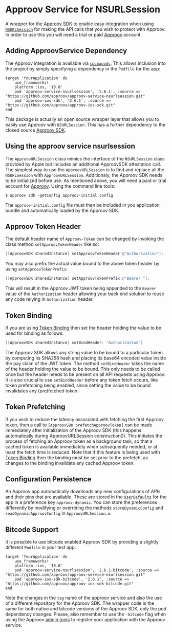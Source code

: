 # Approov Service for NSURLSession 

A wrapper for the [Approov SDK](https://github.com/approov/approov-ios-sdk) to enable easy integration when using [`NSURLSession`](https://developer.apple.com/documentation/foundation/nsurlsession) for making the API calls that you wish to protect with Approov. In order to use this you will need a trial or paid [Approov](https://www.approov.io) account.

## Adding ApproovService Dependency
The Approov integration is available via [`cocoapods`](https://cocoapods.org/). This allows inclusion into the project by simply specifying a dependency in the `Podfile` for the app:

```
target 'YourApplication' do
    use_frameworks!
    platform :ios, '10.0'
    pod 'approov-service-nsurlsession', '2.6.1', :source => "https://github.com/approov/approov-service-nsurlsession.git"
    pod 'approov-ios-sdk', '2.6.1', :source => "https://github.com/approov/approov-ios-sdk.git"
end
```

This package is actually an open source wrapper layer that allows you to easily use Approov with `NSURLSession`. This has a further dependency to the closed source [Approov SDK](https://github.com/approov/approov-ios-sdk).

## Using the approov service nsurlsession
The `ApproovURLSession` class mimics the interface of the `NSURLSession` class provided by Apple but includes an additional ApproovSDK attestation call. The simplest way to use the `ApproovURLSession` is to find and replace all the `NSURLSession` with `ApproovURLSession`. Additionaly, the Approov SDK needs to be initialized before use. As mentioned above, you will need a paid or trial account for [Approov](https://www.approov.io). Using the command line tools:

```
$ approov sdk -getConfig approov-initial.config
```

The `approov-initial.config` file must then be included in you application bundle and automatically loaded by the Approov SDK. 

## Approov Token Header
The default header name of `Approov-Token` can be changed by invoking the class method `setApproovTokenHeader` like so:

```ObjectiveC
[[ApproovSDK sharedInstance] setApproovTokenHeader:@"Authorization"];
```

You may also prefix the actual value bound to the above token header by using `setApproovTokenPrefix`:
```ObjectiveC
[[ApproovSDK sharedInstance] setApproovTokenPrefix:@"Bearer "];
```

This will result in the Approov JWT token being appended to the `Bearer ` value of the `Authorization` header allowing your back end solution to reuse any code relying in `Authorization` header.


## Token Binding
If you are using [Token Binding](https://approov.io/docs/latest/approov-usage-documentation/#token-binding) then set the header holding the value to be used for binding as follows:

```ObjectiveC
[[ApproovSDK sharedInstance] setBindHeader: "Authorization"]
```

The Approov SDK allows any string value to be bound to a particular token by computing its SHA256 hash and placing its base64 encoded value inside the pay claim of the JWT token. The method `setBindHeader` takes the name of the header holding the value to be bound. This only needs to be called once but the header needs to be present on all API requests using Approov. It is also crucial to use `setBindHeader` before any token fetch occurs, like token prefetching being enabled, since setting the value to be bound invalidates any (pre)fetched token.

## Token Prefetching
If you wish to reduce the latency associated with fetching the first Approov token, then a call to `[ApproovSDK prefetchApproovToken]` can be made immediately after initialization of the Approov SDK (this happens automatically during ApproovURLSession construction0). This initiates the process of fetching an Approov token as a background task, so that a cached token is available immediately when subsequently needed, or at least the fetch time is reduced. Note that if this feature is being used with [Token Binding](https://approov.io/docs/latest/approov-usage-documentation/#token-binding) then the binding must be set prior to the prefetch, as changes to the binding invalidate any cached Approov token.

## Configuration Persistence
An Approov app automatically downloads any new configurations of APIs and their pins that are available. These are stored in the [`UserDefaults`](https://developer.apple.com/documentation/foundation/userdefaults) for the app in a preference key `approov-dynamic`. You can store the preferences differently by modifying or overriding the methods `storeDynamicConfig` and `readDynamicApproovConfig` in `ApproovURLSession.m`.

## Bitcode Support
It is possible to use bitcode enabled Approov SDK by providing a slightly different `Podfile` in your test app:

```
target 'YourApplication' do
    use_frameworks!
    platform :ios, '10.0'
    pod 'approov-service-nsurlsession', '2.6.1-bitcode', :source => "https://github.com/approov/approov-service-nsurlsession.git"
    pod 'approov-ios-sdk-bitcode', '2.6.1', :source => "https://github.com/approov/approov-ios-sdk-bitcode.git"
end
```

Note the changes in the `tag` name of the approov service and also the use of a different repository for the Approov SDK. The wrapper code is the same for both native and bitcode versions of the Approov SDK, only the pod dependency changes. 
Please, also remember to use the `-bitcode` flag when using the Approov [admin tools](https://www.approov.io/docs/latest/approov-installation/#approov-tool) to register your application with the Approov service.